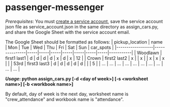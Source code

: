 # passenger-messenger

_Prerequisites_: You must [create a service account](https://docs.gspread.org/en/latest/oauth2.html), save the service account json file as service_account.json in the same directory as assign_cars.py, and share the Google Sheet with the service account email.

The Google Sheet should be formatted as follows:
|  pickup_location |    name       | Mon | Tue | Wed | Thu | Fri | Sat | Sun | car_spots |
|------------------|---------------|-----|-----|-----|-----|-----|-----|-----|-----------|
|     Woodlawn     | first1 last1  |  d  |  d  |  d  |  d  |  x  |  d  |  x  |    12     |
|       Crown      | first2 last2  |  x  |     |  x  |     |  x  |  x  |  x  |           |
|       53rd       | first3 last3  |  d  |  d  |  d  |  d  |  d  |     |     |     5     |
|        ...       |      ...      | ... | ... | ... | ... | ... | ... | ... |    ...    |


**_Usage_: python assign_cars.py [-d \<day of week>] [-s \<worksheet name>] [-b \<workbook name>]**

By default, day of week is the next day, worksheet name is "crew_attendance" and workbook name is "attendance". 
